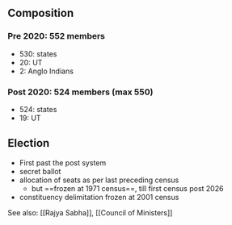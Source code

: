 ## Composition
### Pre 2020: 552 members
- 530: states
- 20: UT
- 2: Anglo Indians
### Post 2020: 524 members (max 550)
- 524: states
- 19: UT
## Election
- First past the post system
- secret ballot
- allocation of seats as per last preceding census
	- but ==frozen at 1971 census==, till first census post 2026
- constituency delimitation frozen at 2001 census

See also: [[Rajya Sabha]], [[Council of Ministers]]